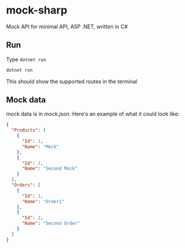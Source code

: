 # mock-sharp
Mock API for minimal API, ASP .NET, written in C#

## Run

Type `dotnet run`

```bash
dotnet run
```

This should show the supported routes in the terminal

## Mock data

mock data is in *mock.json*. Here's an example of what it could look like:

```json
{
  "Products": [
    {
      "Id": 1,
      "Name": "Mock"
    },
    {
      "Id": 2,
      "Name": "Second Mock"
    }
  ],
  "Orders": [
    {
      "Id": 1,
      "Name": "Order1"
    },
    {
      "Id": 2,
      "Name": "Second Order"
    }
  ]
}
```
